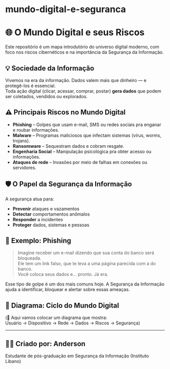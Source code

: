 # mundo-digital-e-seguranca

# 🌐 O Mundo Digital e seus Riscos

Este repositório é um mapa introdutório do universo digital moderno, com foco nos riscos cibernéticos e na importância da Segurança da Informação.

## 💡 Sociedade da Informação

Vivemos na era da informação. Dados valem mais que dinheiro — e protegê-los é essencial.  
Toda ação digital (clicar, acessar, comprar, postar) **gera dados** que podem ser coletados, vendidos ou explorados.

## ⚠️ Principais Riscos no Mundo Digital

- **Phishing** – Golpes que usam e-mail, SMS ou redes sociais pra enganar e roubar informações.
- **Malware** – Programas maliciosos que infectam sistemas (vírus, worms, trojans).
- **Ransomware** – Sequestram dados e cobram resgate.
- **Engenharia Social** – Manipulação psicológica pra obter acesso ou informações.
- **Ataques de rede** – Invasões por meio de falhas em conexões ou servidores.

## 🛡️ O Papel da Segurança da Informação

A segurança atua para:
- **Prevenir** ataques e vazamentos
- **Detectar** comportamentos anômalos
- **Responder** a incidentes
- **Proteger** dados, sistemas e pessoas

## 🧪 Exemplo: Phishing

> Imagine receber um e-mail dizendo que sua conta do banco será bloqueada.  
> Ele tem um link falso, que te leva a uma página parecida com a do banco.  
> Você coloca seus dados e... pronto. Já era.

Esse tipo de golpe é um dos mais comuns hoje. A Segurança da Informação ajuda a identificar, bloquear e alertar sobre essas ameaças.

## 🔁 Diagrama: Ciclo do Mundo Digital

(🔧 Aqui vamos colocar um diagrama que mostra:  
Usuário → Dispositivo → Rede → Dados → Riscos → Segurança)

---

## 👨‍💻 Criado por: Anderson  
Estudante de pós-graduação em Segurança da Informação (Instituto Libano)

